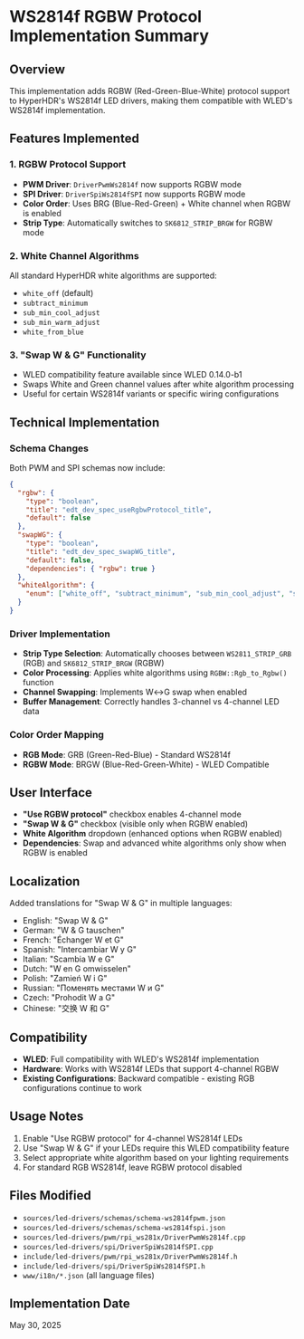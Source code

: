 # WS2814f RGBW Protocol Implementation Summary

## Overview
This implementation adds RGBW (Red-Green-Blue-White) protocol support to HyperHDR's WS2814f LED drivers, making them compatible with WLED's WS2814f implementation.

## Features Implemented

### 1. RGBW Protocol Support
- **PWM Driver**: `DriverPwmWs2814f` now supports RGBW mode
- **SPI Driver**: `DriverSpiWs2814fSPI` now supports RGBW mode
- **Color Order**: Uses BRG (Blue-Red-Green) + White channel when RGBW is enabled
- **Strip Type**: Automatically switches to `SK6812_STRIP_BRGW` for RGBW mode

### 2. White Channel Algorithms
All standard HyperHDR white algorithms are supported:
- `white_off` (default)
- `subtract_minimum`
- `sub_min_cool_adjust`
- `sub_min_warm_adjust`
- `white_from_blue`

### 3. "Swap W & G" Functionality
- WLED compatibility feature available since WLED 0.14.0-b1
- Swaps White and Green channel values after white algorithm processing
- Useful for certain WS2814f variants or specific wiring configurations

## Technical Implementation

### Schema Changes
Both PWM and SPI schemas now include:
```json
{
  "rgbw": {
    "type": "boolean",
    "title": "edt_dev_spec_useRgbwProtocol_title",
    "default": false
  },
  "swapWG": {
    "type": "boolean",
    "title": "edt_dev_spec_swapWG_title",
    "default": false,
    "dependencies": { "rgbw": true }
  },
  "whiteAlgorithm": {
    "enum": ["white_off", "subtract_minimum", "sub_min_cool_adjust", "sub_min_warm_adjust", "white_from_blue"]
  }
}
```

### Driver Implementation
- **Strip Type Selection**: Automatically chooses between `WS2811_STRIP_GRB` (RGB) and `SK6812_STRIP_BRGW` (RGBW)
- **Color Processing**: Applies white algorithms using `RGBW::Rgb_to_Rgbw()` function
- **Channel Swapping**: Implements W↔G swap when enabled
- **Buffer Management**: Correctly handles 3-channel vs 4-channel LED data

### Color Order Mapping
- **RGB Mode**: GRB (Green-Red-Blue) - Standard WS2814f
- **RGBW Mode**: BRGW (Blue-Red-Green-White) - WLED Compatible

## User Interface
- **"Use RGBW protocol"** checkbox enables 4-channel mode
- **"Swap W & G"** checkbox (visible only when RGBW enabled)
- **White Algorithm** dropdown (enhanced options when RGBW enabled)
- **Dependencies**: Swap and advanced white algorithms only show when RGBW is enabled

## Localization
Added translations for "Swap W & G" in multiple languages:
- English: "Swap W & G"
- German: "W & G tauschen"
- French: "Échanger W et G"
- Spanish: "Intercambiar W y G"
- Italian: "Scambia W e G"
- Dutch: "W en G omwisselen"
- Polish: "Zamień W i G"
- Russian: "Поменять местами W и G"
- Czech: "Prohodit W a G"
- Chinese: "交换 W 和 G"

## Compatibility
- **WLED**: Full compatibility with WLED's WS2814f implementation
- **Hardware**: Works with WS2814f LEDs that support 4-channel RGBW
- **Existing Configurations**: Backward compatible - existing RGB configurations continue to work

## Usage Notes
1. Enable "Use RGBW protocol" for 4-channel WS2814f LEDs
2. Use "Swap W & G" if your LEDs require this WLED compatibility feature
3. Select appropriate white algorithm based on your lighting requirements
4. For standard RGB WS2814f, leave RGBW protocol disabled

## Files Modified
- `sources/led-drivers/schemas/schema-ws2814fpwm.json`
- `sources/led-drivers/schemas/schema-ws2814fspi.json`
- `sources/led-drivers/pwm/rpi_ws281x/DriverPwmWs2814f.cpp`
- `sources/led-drivers/spi/DriverSpiWs2814fSPI.cpp`
- `include/led-drivers/pwm/rpi_ws281x/DriverPwmWs2814f.h`
- `include/led-drivers/spi/DriverSpiWs2814fSPI.h`
- `www/i18n/*.json` (all language files)

## Implementation Date
May 30, 2025
